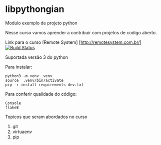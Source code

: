 # libpythongian
Modulo exemplo de projeto python

Nesse curso vamos aprender a contribuir com projetos de codigo aberto.

Link para o curso [Remote System] [http://remotesystem.com.br/]
[![Build Status](https://travis-ci.org/gvaresi/libpythongian.svg?branch=master)](https://travis-ci.org/gvaresi/libpythongian)

Suportada versão 3 do python

Para instalar:

```Console
python3 -m venv .venv
source  .venv/bin/activate
pip -r install requirements-dev.txt

```
Para conferir qualidade do código:
```
Console
flake8

```

Topicos que seram abordados no curso
1. git
2. virtuaenv
3. pip